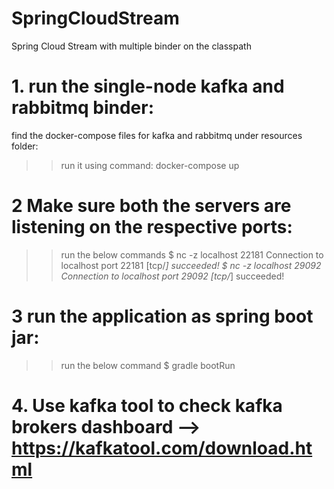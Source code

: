 # SpringCloudStream
Spring Cloud Stream with multiple binder on the classpath


# 1. run the single-node kafka and rabbitmq binder:
find the docker-compose files for kafka and rabbitmq under resources folder: 
>>run it using command:
docker-compose up

# 2 Make sure both the servers are listening on the respective ports: 
>>run the below commands
$ nc -z localhost 22181
Connection to localhost port 22181 [tcp/*] succeeded!
$ nc -z localhost 29092
Connection to localhost port 29092 [tcp/*] succeeded!

# 3 run the application as spring boot jar: 
>>run the below command
$ gradle bootRun

# 4. Use kafka tool to check kafka brokers dashboard --> https://kafkatool.com/download.html
